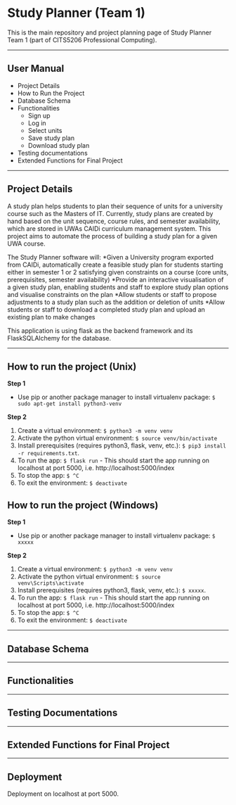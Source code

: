 # Study Planner (Team 1)
This is the main repository and project planning page of Study Planner Team 1 (part of CITS5206 Professional Computing).

___

## User Manual
* Project Details 
* How to Run the Project
* Database Schema
* Functionalities
  * Sign up
  * Log in
  * Select units
  * Save study plan
  * Download study plan
* Testing documentations
* Extended Functions for Final Project

___

## Project Details
A study plan helps students to plan their sequence of units for a university course such as the Masters of IT. Currently, study plans are created by hand based on the unit sequence, course rules, and semester availability, which are stored in UWAs CAIDi curriculum management system. This project aims to automate the process of building a study plan for a given UWA course. 

The Study Planner software will: 
*Given a University program exported from CAIDi, automatically create a feasible study plan for students starting either in semester 1 or 2 satisfying given constraints on a course (core units, prerequisites, semester availability) 
*Provide an interactive visualisation of a given study plan, enabling students and staff to explore study plan options and visualise constraints on the plan 
*Allow students or staff to propose adjustments to a study plan such as the addition or deletion of units 
*Allow students or staff to download a completed study plan and upload an existing plan to make changes 

This application is using flask as the backend framework and its FlaskSQLAlchemy for the database.

___

## How to run the project (Unix)
**Step 1**
* Use pip or another package manager to install virtualenv package: `$ sudo apt-get install python3-venv`

**Step 2**
1. Create a virtual environment: `$ python3 -m venv venv`
2. Activate the python virtual environment: `$ source venv/bin/activate`
3. Install prerequisites (requires python3, flask, venv, etc.): `$ pip3 install -r requirements.txt`.
4. To run the app: `$ flask run` - This should start the app running on localhost at port 5000, i.e.  http://localhost:5000/index
5. To stop the app: `$ ^C`
6. To exit the environment: `$ deactivate`

## How to run the project (Windows)
**Step 1**
* Use pip or another package manager to install virtualenv package: `$ xxxxx`

**Step 2**
1. Create a virtual environment: `$ python3 -m venv venv`
2. Activate the python virtual environment: `$ source venv\Scripts\activate`
3. Install prerequisites (requires python3, flask, venv, etc.): `$ xxxxx`.
4. To run the app: `$ flask run` - This should start the app running on localhost at port 5000, i.e.  http://localhost:5000/index
5. To stop the app: `$ ^C`
6. To exit the environment: `$ deactivate`
___

## Database Schema

___


## Functionalities

___


## Testing Documentations

___


## Extended Functions for Final Project

___

## Deployment
Deployment on localhost at port 5000.
